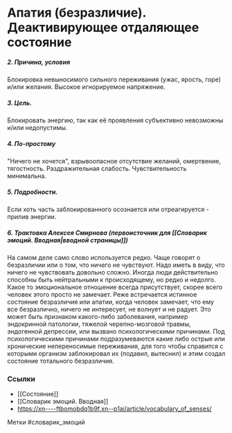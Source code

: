 #  Апатия (безразличие). Деактивирующее отдаляющее состояние

##### 2. Причина, условия
Блокировка невыносимого сильного переживания (ужас, ярость, горе) и/или желания. Высокое игнорируемое напряжение.

##### 3. Цель.
Блокировать энергию, так как её проявления субъективно невозможны и/или недопустимы.

##### 4. По-простому
"Ничего не хочется", взрывоопасное отсутствие желаний, омертвение, тягостность. Раздражительная слабость. Чувствительность минимальна.

##### 5. Подробности.
Если хоть часть заблокированного осознается или отреагируется - прилив энергии.

##### 6. Трактовка Алексея Смирнова (первоисточник для [[Словарик эмоций. Вводная|вводной страницы]])
На самом деле само слово используется редко. Чаще говорят о безразличии или о том, что ничего не чувствуют. Надо иметь в виду, что ничего не чувствовать довольно сложно. Иногда люди действительно способны быть нейтральными к происходящему, но редко и недолго. Какое то эмоциональное отношение всегда присутствует, скорее всего человек этого просто не замечает. Реже встречается истинное состояние безразличия или апатии, когда человек замечает, что ему все безразлично, ничего не интересует, не волнует и не радует. Это может быть признаком какого-либо заболевания, например эндокринной патологии, тяжелой черепно-мозговой травмы, эндогенной депрессии, или вызвано психологическими причинами. Под психологическими причинами подразумеваются какие либо острые или хронические непереносимые переживания, для того чтобы справится с которыми организм заблокировал их (подавил, вытеснил) и этим создал состояние тотального безразличия.


### Ссылки
- [[Состояние]]
- [[Словарик эмоций. Вводная]]
- https://xn----ftbomobdq1b9f.xn--p1ai/article/vocabulary_of_senses/


Метки #словарик_эмоций 

